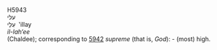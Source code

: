 <body>
  <p>H5943<br>  עלּי  <br> עִלַּי  ‎  ‛illay  <br><i>il-lah‘ee </i><br>(Chaldee); corresponding to <a href="h5942.htm">5942</a>  <i>supreme</i> (that is, <i>God</i>): - (most) high.<br></p>
 </body>